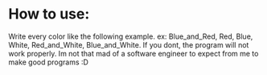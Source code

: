 # How to use:
Write every color like the following example.
ex: Blue_and_Red,
    Red,
    Blue,
    White,
    Red_and_White,
    Blue_and_White.
 If you dont, the program will not work properly.
 Im not that mad of a software engineer to expect from me to make good programs :D
